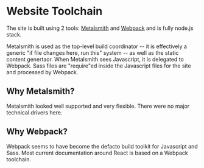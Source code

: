# Website Toolchain
The site is built using 2 tools: [Metalsmith](http://www.metalsmith.io/) and
[Webpack](https://webpack.github.io/) and is fully node.js stack.

Metalsmith is used as the top-level build coordinator -- it is effectively a generic
"if file changes here, run this" system -- as well as the static content genertaor. When
Metalsmith sees Javascript, it is delegated to Webpack.  Sass files are "require"ed inside
the Javascript files for the site and processed by Webpack.

## Why Metalsmith?

Metalsmith looked well supported and very flexible. There were no major technical drivers here.

## Why Webpack?

Webpack seems to have become the defacto build toolkit for Javascript and Sass. Most current
documentation around React is based on a Webpack toolchain.